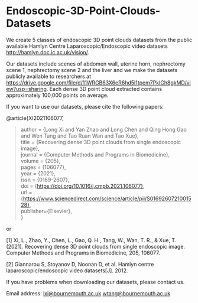 # Endoscopic-3D-Point-Clouds-Datasets


We create 5 classes of endoscopic 3D point clouds datasets from the public available Hamlyn Centre Laparoscopic/Endoscopic video datasets http://hamlyn.doc.ic.ac.uk/vision/. 

Our datasets include scenes of abdomen wall, uterine horn, nephrectomy scene 1, nephrectomy scene 2 and the liver and we make the datasets publicly available to researchers at https://drive.google.com/file/d/11WRGB63X6eR6hd5i1tpem7PkICh8gkMD/view?usp=sharing. Each dense 3D point cloud extracted contains approximately 100,000 points on average. 

If you want to use our datasets, please cite the following papers: 

@article{XI2021106077,  
  >author = {Long Xi and Yan Zhao and Long Chen and Qing Hong Gao and Wen Tang and Tao Ruan Wan and Tao Xue},  
  title = {Recovering dense 3D point clouds from single endoscopic image},  
  journal = {Computer Methods and Programs in Biomedicine},  
  volume = {205},  
  pages = {106077},  
  year = {2021},  
  issn = {0169-2607},  
  doi = {https://doi.org/10.1016/j.cmpb.2021.106077},  
  url = {https://www.sciencedirect.com/science/article/pii/S0169260721001528},  
  publisher={Elsevier},  
}

or 

[1] Xi, L., Zhao, Y., Chen, L., Gao, Q. H., Tang, W., Wan, T. R., & Xue, T. (2021). Recovering dense 3D point clouds from single endoscopic image. Computer Methods and Programs in Biomedicine, 205, 106077. 

[2] Giannarou S, Stoyanov D, Noonan D, et al. Hamlyn centre laparoscopic/endoscopic video datasets[J]. 2012. 

If you have problems when downloading our datasets, please contact us. 

Email address: 
lxi@bournemouth.ac.uk
wtang@bournemouth.ac.uk
